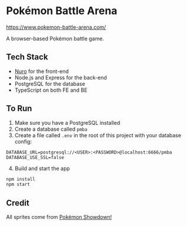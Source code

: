 # Pokémon Battle Arena

https://www.pokemon-battle-arena.com/

A browser-based Pokémon battle game. 

## Tech Stack
* [Nuro](https://github.com/jegan321/nuro) for the front-end
* Node.js and Express for the back-end
* PostgreSQL for the database
* TypeScript on both FE and BE

## To Run
1. Make sure you have a PostgreSQL installed
2. Create a database called `pmba`
3. Create a file called `.env` in the root of this project with your database config:
```
DATABASE_URL=postgresql://<USER>:<PASSWORD>@localhost:6666/pmba
DATABASE_USE_SSL=false
```
4. Build and start the app
```bash
npm install
npm start
```

## Credit
All sprites come from [Pokémon Showdown!](https://pokemonshowdown.com/)